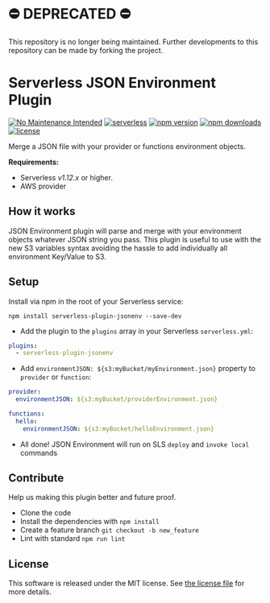 # :no_entry: DEPRECATED :no_entry:

This repository is no longer being maintained. Further developments to this repository can be made by forking the project.

Serverless JSON Environment Plugin
=============================
[![No Maintenance Intended](http://unmaintained.tech/badge.svg)](http://unmaintained.tech/)
[![serverless](http://public.serverless.com/badges/v3.svg)](http://www.serverless.com) 
[![npm version](https://badge.fury.io/js/serverless-plugin-jsonenv.svg)](https://badge.fury.io/js/serverless-plugin-jsonenv)
[![npm downloads](https://img.shields.io/npm/dm/serverless-plugin-jsonenv.svg)](https://www.npmjs.com/package/serverless-plugin-jsonenv)
[![license](https://img.shields.io/npm/l/serverless-plugin-jsonenv.svg)](https://raw.githubusercontent.com/FidelLimited/serverless-plugin-jsonenv/master/LICENSE)

Merge a JSON file with your provider or functions environment objects.

**Requirements:**
* Serverless *v1.12.x* or higher.
* AWS provider

## How it works

JSON Environment plugin will parse and merge with your environment objects whatever JSON string you pass.
This plugin is useful to use with the new S3 variables syntax avoiding the hassle to add individually all environment Key/Value to S3. 

## Setup

 Install via npm in the root of your Serverless service:
```
npm install serverless-plugin-jsonenv --save-dev
```

* Add the plugin to the `plugins` array in your Serverless `serverless.yml`:

```yml
plugins:
  - serverless-plugin-jsonenv
```

* Add `environmentJSON: ${s3:myBucket/myEnvironment.json}` property to `provider` or `function`:

```yml
provider:
  environmentJSON: ${s3:myBucket/providerEnvironment.json}
```

```yml
functions:
  hello:
    environmentJSON: ${s3:myBucket/helloEnvironment.json}
```

* All done! JSON Environment will run on SLS `deploy` and `invoke local` commands

## Contribute

Help us making this plugin better and future proof.

* Clone the code
* Install the dependencies with `npm install`
* Create a feature branch `git checkout -b new_feature`
* Lint with standard `npm run lint`

## License

This software is released under the MIT license. See [the license file](LICENSE) for more details.
